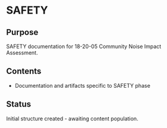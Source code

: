 # SAFETY

## Purpose
SAFETY documentation for 18-20-05 Community Noise Impact Assessment.

## Contents
- Documentation and artifacts specific to SAFETY phase

## Status
Initial structure created - awaiting content population.
